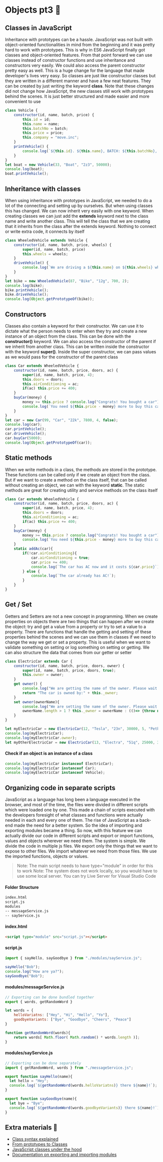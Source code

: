 # Objects pt3 🥜

## Classes in JavaScript

Inheritance with prototypes can be a hassle. JavaScript was not built with object-oriented functionalities in mind from the beginning and it was pretty hard to work with prototypes. This is why in ES6 JavaScript finally got classes and object-oriented features. From that point forward we can use classes instead of constructor functions and use inheritance and constructors very easily. We could also access the parent constructor pretty easy as well. This is a huge change for the language that made developer's lives very easy. So classes are just like constructor classes but they are written in a different manner and have a few neat features. They can be created by just writing the keyword **class**. Note that these changes did not change how JavaScript, the new classes still work with prototypes behind the scenes. It is just better structured and made easier and more convenient to use

```javascript
class Vehicle {
    constructor(id, name, batch, price) {
        this.id = id;
		this.name = name;
		this.batchNo = batch;
		this.price = price;
		this.company = "move.inc";
    }
    printVehicle() {
		console.log(`${this.id}. ${this.name}, BATCH: ${this.batchNo}, ${this.price}$`);
    }
}
let boat = new Vehicle(33, "Boat", "2z3", 50000);
console.log(boat);
boat.printVehicle();
```

## Inheritance with classes

When using inheritance with prototypes in JavaScript, we needed to do a lot of the connecting and setting up by ourselves. But when using classes this has changed. We can now inherit very easily with one keyword. When creating classes we can just add the **extends** keyword next to the class name and write another class. This will tell the class that we are creating that it inherits from the class after the extends keyword. Nothing to connect or write extra code, it connects by itself

```javascript
class WheeledVehicle extends Vehicle {
    constructor(id, name, batch, price, wheels) {
	    super(id, name, batch, price)
        this.wheels = wheels;
    }
    driveVehicle() {
		console.log(`We are driving a ${this.name} on ${this.wheels} wheels!`);
    }
}
let bike = new WheeledVehicle(87, "Bike", "12g", 700, 2);
console.log(bike);
bike.printVehicle();
bike.driveVehicle();
console.log(Object.getPrototypeOf(bike));
```

## Constructors

Classes also contain a keyword for their constructor. We can use it to dictate what the person needs to enter when they try and create a new instance of an object from the class. This can be done with the **constructor()** keyword. We can also access the constructor of the parent if we inherit from another class. This can be written inside the constructor with the keyword **super()**. Inside the super constructor, we can pass values as we would pass for the constructor of the parent class

```javascript
class Car extends WheeledVehicle {
    constructor(id, name, batch, price, doors, ac) {
	    super(id, name, batch, price, 4);
        this.doors = doors;
        this.airConditioning = ac;
        if(ac) this.price += 400;
    }
    buyCar(money) {
	    money >= this.price ? console.log("Congrats! You bought a car") : 
		console.log(`You need ${this.price - money} more to buy this car!`);
    }
}
let car = new Car(99, "Car", "22k", 7800, 4, false);
console.log(car);
car.printVehicle();
car.driveVehicle();
car.buyCar(5000);
console.log(Object.getPrototypeOf(car));
```

## Static methods

When we write methods in a class, the methods are stored in the prototype. These functions can be called only if we create an object from the class. But if we want to create a method on the class itself, that can be called without creating an object, we can with the keyword **static**. The static methods are great for creating utility and service methods on the class itself

```javascript
class Car extends WheeledVehicle {
    constructor(id, name, batch, price, doors, ac) {
	    super(id, name, batch, price, 4);
        this.doors = doors;
        this.airConditioning = ac;
        if(ac) this.price += 400;
    }
    buyCar(money) {
	    money >= this.price ? console.log("Congrats! You bought a car") : 
		console.log(`You need ${this.price - money} more to buy this car!`);
    }
    static addAc(car){
		if(!car.airConditioning){
			car.airConditioning = true;
			car.price += 400;
			console.log(`The car has AC now and it costs ${car.price}`);
		} else {
			console.log(`The car already has AC!`);
		}
	}
}
```

## Get / Set

Getters and Setters are not a new concept in programming. When we create properties on objects there are two things that can happen after we create the object: try and get a value from a property or try to set a value to a property. There are functions that handle the getting and setting of these properties behind the scenes and we can use them in classes if we need to change the way we get or set a property. This is useful when we want to validate something on setting or log something on setting or getting. We can also structure the data that comes from our getter or setter

```javascript
class ElectricCar extends Car {
    constructor(id, name, batch, price, doors, owner) {
        super(id, name, batch, price, doors, true);
		this.owner = owner;
    }
    get owner() {
		console.log("We are getting the name of the owner. Please wait...");
        return "The car is owned by:" + this._owner;
    }
	set owner(ownerName){
		console.log("We are setting the name of the owner. Please wait...")
		ownerName.length > 1 ? this._owner = ownerName : (()=> {throw new Error("Owner name too short!")})();
	}
}

let myElectricCar = new ElectricCar(12, "Tesla", "23n", 30000, 5, "Petko");
console.log(myElectricCar);
console.log(myElectricCar.owner);
let myOtherElectricCar = new ElectricCar(13, "Electra", "51q", 25000, 3, "I");
```

#### Check if an object is an instance of a class

```javascript
console.log(myElectricCar instanceof ElectricCar);
console.log(myElectricCar instanceof Car);
console.log(myElectricCar instanceof Vehicle);
```

## Organizing code in separate scripts

JavaScript as a language has long been a language executed in the browser, and most of the time, the files were divided in different scripts which were loaded one by one. This made a chain of scripts executed with the developers foresight of what classes and functions were actually needed in each and every one of them. The rise of JavaScript as a back-end made the need for a better system. So the idea of importing and exporting modules became a thing. So now, with this feature we can actually divide our code in different scripts and export or import functions, values and objects wherever we need them. The system is simple. We divide the code in multiple js files. We export only the things that we want to expose to other files. We import whatever we need from those files. We use the imported functions, objects or values. 
> Note: The main script needs to have type="module" in order for this to work
> Note: The system does not work locally, so you would have to use some local server. You can try Live Server for Visual Studio Code

#### Folder Structure
```txt
index.html
script.js
modules
-- messageService.js
-- sayService.js
```

#### index.html
```html
<script type="module" src="script.js"></script> 
```

#### script.js
```js
import { sayHello, sayGoodbye } from "./modules/sayService.js";

sayHello("Bob");
console.log("How are ya?");
sayGoodbye("Bob");
```

#### modules/messageService.js
```js
// Exporting can be done bundled together
export { words, getRandomWord }

let words = {
    helloVariatns: ["Hey", "Hi", "Hello", "Yo"],
    goodbyeVariants: ["Bye", "Goodbye", "Cheers", "Peace"]
}

function getRandomWord(words){
    return words[ Math.floor( Math.random() * words.length )];
}
```

#### modules/sayService.js
```js
// Exporting can be done separately
import { getRandomWord, words } from "./messageService.js";

export function sayHello(name){
  let hello = "Hey";
  console.log(`${getRandomWord(words.helloVariatns)} there ${name}!`);
}

export function sayGoodbye(name){
  let bye = "Bye";
  console.log(`${getRandomWord(words.goodbyeVariants)} there ${name}!`);
}
```


## Extra materials 📘
* [Class syntax explained](https://javascript.info/class)
* [From prototypes to Classes](https://www.digitalocean.com/community/tutorials/understanding-classes-in-javascript)
* [JavaScript classes under the hood](https://medium.com/tech-tajawal/javascript-classes-under-the-hood-6b26d2667677)
* [Documentation on exporting and importing modules](https://developer.mozilla.org/en-US/docs/Web/JavaScript/Guide/Modules)
